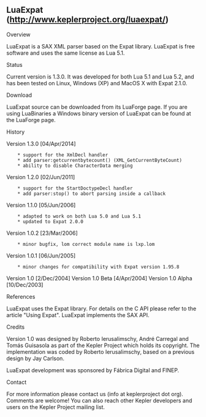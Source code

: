 LuaExpat (http://www.keplerproject.org/luaexpat/)
-------------------------------------------------

Overview

LuaExpat is a SAX XML parser based on the Expat library. LuaExpat is free
software and uses the same license as Lua 5.1.

Status

Current version is 1.3.0. It was developed for both Lua 5.1 and Lua 5.2,
and has been tested on Linux, Windows (XP) and MacOS X with Expat 2.1.0.

Download

LuaExpat source can be downloaded from its LuaForge page. If you are using
LuaBinaries a Windows binary version of LuaExpat can be found at the LuaForge page.

History

Version 1.3.0 [04/Apr/2014]

        * support for the XmlDecl handler
        * add parser:getcurrentbytecount() (XML_GetCurrentByteCount)
        * ability to disable CharacterData merging

Version 1.2.0 [02/Jun/2011]

        * support for the StartDoctypeDecl handler
        * add parser:stop() to abort parsing inside a callback

Version 1.1.0 [05/Jun/2006]

        * adapted to work on both Lua 5.0 and Lua 5.1
        * updated to Expat 2.0.0

Version 1.0.2 [23/Mar/2006]

        * minor bugfix, lom correct module name is lxp.lom

Version 1.0.1 [06/Jun/2005]

        * minor changes for compatibility with Expat version 1.95.8

Version 1.0 [2/Dec/2004]
Version 1.0 Beta [4/Apr/2004]
Version 1.0 Alpha [10/Dec/2003]

References

LuaExpat uses the Expat library. For details on the C API please refer to the article "Using Expat".
LuaExpat implements the SAX API.

Credits

Version 1.0 was designed by Roberto Ierusalimschy, André Carregal and Tomás Guisasola
as part of the Kepler Project which holds its copyright. The implementation was coded
by Roberto Ierusalimschy, based on a previous design by Jay Carlson.

LuaExpat development was sponsored by Fábrica Digital and FINEP.

Contact

For more information please contact us (info at keplerproject dot org). Comments are welcome!
You can also reach other Kepler developers and users on the Kepler Project mailing list.

